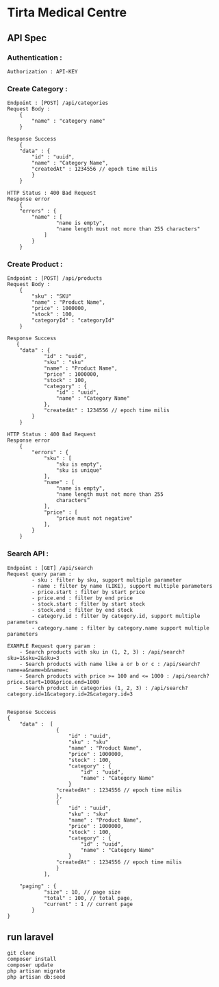 # Tirta Medical Centre

## API Spec

### Authentication : 
    Authorization : API-KEY

### Create Category :
    Endpoint : [POST] /api/categories
    Request Body : 
        {
            "name" : "category name"
        }
    
    Response Success
        {
        "data" : {
            "id" : "uuid",
            "name" : "Category Name",
            "createdAt" : 1234556 // epoch time milis
            }
        }

    HTTP Status : 400 Bad Request
    Response error
        {
        "errors" : {
            "name" : [
                    "name is empty",
                    "name length must not more than 255 characters"
                ]
            }
        }

### Create Product :
    Endpoint : [POST] /api/products
    Request Body : 
        {
            "sku" : "SKU"
            "name" : "Product Name",
            "price" : 1000000,
            "stock" : 100,
            "categoryId" : "categoryId"
        }
    
    Response Success
       {
        "data" : {
                "id" : "uuid",
                "sku" : "sku"
                "name" : "Product Name",
                "price" : 1000000,
                "stock" : 100,
                "category" : {
                    "id" : "uuid",
                    "name" : "Category Name"
                },
                "createdAt" : 1234556 // epoch time milis
            }
        }

    HTTP Status : 400 Bad Request
    Response error
        {
            "errors" : {
                "sku" : [
                    "sku is empty",
                    "sku is unique"
                ],
                "name" : [
                    "name is empty",
                    "name length must not more than 255
                    characters”
                ],
                "price" : [
                    "price must not negative"
                ],
            }
        }

### Search API :
    Endpoint : [GET] /api/search
    Request query param : 
            - sku : filter by sku, support multiple parameter
            - name : filter by name (LIKE), support multiple parameters
            - price.start : filter by start price
            - price.end : filter by end price
            - stock.start : filter by start stock
            - stock.end : filter by end stock
            - category.id : filter by category.id, support multiple parameters
            - category.name : filter by category.name support multiple parameters

    EXAMPLE Request query param : 
        - Search products with sku in (1, 2, 3) : /api/search?sku=1&sku=2&sku=3
        - Search products with name like a or b or c : /api/search?name=a&name=b&name=c
        - Search products with price >= 100 and <= 1000 : /api/search?price.start=100&price.end=1000
        - Search product in categories (1, 2, 3) : /api/search?category.id=1&category.id=2&category.id=3

    
    Response Success
    {
        "data" :  [
                    {
                        "id" : "uuid",
                        "sku" : "sku"
                        "name" : "Product Name",
                        "price" : 1000000,
                        "stock" : 100,
                        "category" : {
                            "id" : "uuid",
                            "name" : "Category Name"
                        }
                    "createdAt" : 1234556 // epoch time milis
                    },
                    {
                        "id" : "uuid",
                        "sku" : "sku"
                        "name" : "Product Name",
                        "price" : 1000000,
                        "stock" : 100,
                        "category" : {
                            "id" : "uuid",
                            "name" : "Category Name"
                        }
                    "createdAt" : 1234556 // epoch time milis
                    }
                ],

        "paging" : {
                "size" : 10, // page size
                "total" : 100, // total page,
                "current" : 1 // current page
            }
    }   


## run laravel
    git clone 
    composer install
    composer update
    php artisan migrate
    php artisan db:seed
